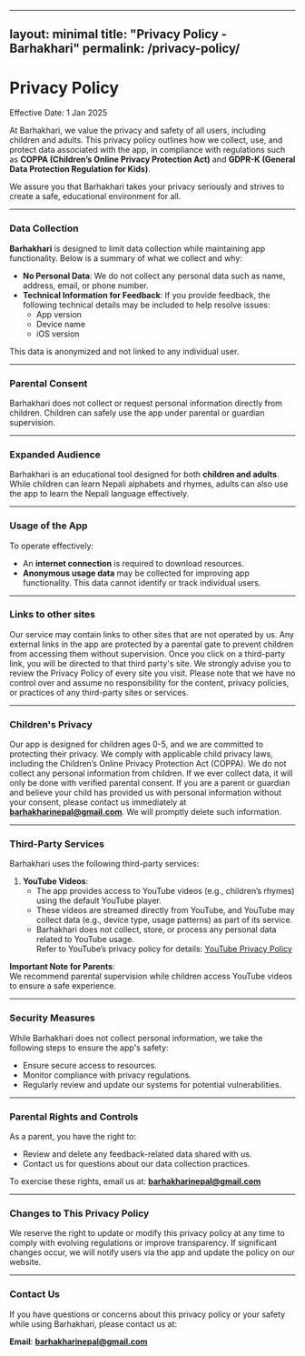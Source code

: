 
---
layout: minimal
title: "Privacy Policy - Barhakhari"
permalink: /privacy-policy/
---

<style>
  /* Hide default Jekyll page title and header */
  h1.page-title {
    display: none;
  }
  header {
    display: none;
  }
</style>

# Privacy Policy

Effective Date: 1 Jan 2025

At Barhakhari, we value the privacy and safety of all users, including children and adults. This privacy policy outlines how we collect, use, and protect data associated with the app, in compliance with regulations such as **COPPA (Children’s Online Privacy Protection Act)** and **GDPR-K (General Data Protection Regulation for Kids)**. 

We assure you that Barhakhari takes your privacy seriously and strives to create a safe, educational environment for all.

---

### Data Collection

**Barhakhari** is designed to limit data collection while maintaining app functionality. Below is a summary of what we collect and why:

- **No Personal Data**: We do not collect any personal data such as name, address, email, or phone number.
- **Technical Information for Feedback**: If you provide feedback, the following technical details may be included to help resolve issues:
  - App version
  - Device name
  - iOS version

This data is anonymized and not linked to any individual user.

---

### Parental Consent

Barhakhari does not collect or request personal information directly from children. Children can safely use the app under parental or guardian supervision.

---

### Expanded Audience

Barhakhari is an educational tool designed for both **children and adults**. While children can learn Nepali alphabets and rhymes, adults can also use the app to learn the Nepali language effectively.

---

### Usage of the App

To operate effectively:
- An **internet connection** is required to download resources.
- **Anonymous usage data** may be collected for improving app functionality. This data cannot identify or track individual users.

---

### Links to other sites

Our service may contain links to other sites that are not operated by us. Any external links in the app are protected by a parental gate to prevent children from accessing them without supervision.
Once you click on a third-party link, you will be directed to that third party's site. We strongly advise you to review the Privacy Policy of every site you visit.
Please note that we have no control over and assume no responsibility for the content, privacy policies, or practices of any third-party sites or services.

---

### Children's Privacy

Our app is designed for children ages 0-5, and we are committed to protecting their privacy. We comply with applicable child privacy laws, including the Children’s Online Privacy Protection Act (COPPA).
We do not collect any personal information from children. If we ever collect data, it will only be done with verified parental consent.
If you are a parent or guardian and believe your child has provided us with personal information without your consent, please contact us immediately at **barhakharinepal@gmail.com**. We will promptly delete such information.

---

### Third-Party Services

Barhakhari uses the following third-party services:  

1. **YouTube Videos**:  
   - The app provides access to YouTube videos (e.g., children’s rhymes) using the default YouTube player.
   - These videos are streamed directly from YouTube, and YouTube may collect data (e.g., device type, usage patterns) as part of its service.  
   - Barhakhari does not collect, store, or process any personal data related to YouTube usage.  
   Refer to YouTube’s privacy policy for details: [YouTube Privacy Policy](https://policies.google.com/privacy)

**Important Note for Parents**:  
We recommend parental supervision while children access YouTube videos to ensure a safe experience.

---

### Security Measures

While Barhakhari does not collect personal information, we take the following steps to ensure the app's safety:
- Ensure secure access to resources.
- Monitor compliance with privacy regulations.
- Regularly review and update our systems for potential vulnerabilities.

---

### Parental Rights and Controls

As a parent, you have the right to:
- Review and delete any feedback-related data shared with us.
- Contact us for questions about our data collection practices.

To exercise these rights, email us at: **barhakharinepal@gmail.com**

---

### Changes to This Privacy Policy

We reserve the right to update or modify this privacy policy at any time to comply with evolving regulations or improve transparency. If significant changes occur, we will notify users via the app and update the policy on our website.

---

### Contact Us

If you have questions or concerns about this privacy policy or your safety while using Barhakhari, please contact us at:

**Email**: **barhakharinepal@gmail.com**
